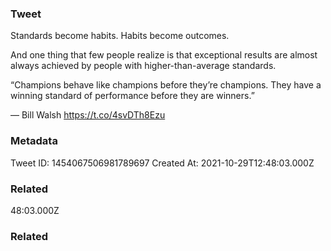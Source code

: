 ### Tweet
Standards become habits. Habits become outcomes. 

And one thing that few people realize is that exceptional results are almost always achieved by people with higher-than-average standards.

“Champions behave like champions before they’re champions. They have a winning standard of performance before they are winners.” 

— Bill Walsh https://t.co/4svDTh8Ezu

### Metadata
Tweet ID: 1454067506981789697
Created At: 2021-10-29T12:48:03.000Z

### Related

48:03.000Z

### Related

